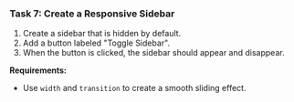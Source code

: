 ### **Task 7: Create a Responsive Sidebar**
1. Create a sidebar that is hidden by default.
2. Add a button labeled "Toggle Sidebar".
3. When the button is clicked, the sidebar should appear and disappear.

**Requirements:**
- Use `width` and `transition` to create a smooth sliding effect.